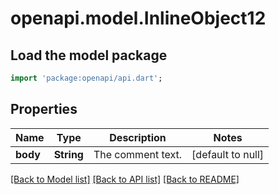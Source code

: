 # openapi.model.InlineObject12

## Load the model package
```dart
import 'package:openapi/api.dart';
```

## Properties
Name | Type | Description | Notes
------------ | ------------- | ------------- | -------------
**body** | **String** | The comment text. | [default to null]

[[Back to Model list]](../README.md#documentation-for-models) [[Back to API list]](../README.md#documentation-for-api-endpoints) [[Back to README]](../README.md)


